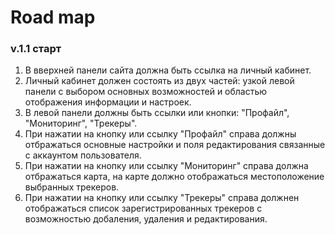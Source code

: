 Road map
=====================

### v.1.1 старт

1. В вверхней панели сайта должна быть ссылка на личный кабинет.
2. Личный кабинет должен состоять из двух частей: узкой левой панели с выбором основных возможностей и областью отображения информации и настроек.
3. В левой панели должны быть ссылки или кнопки: "Профайл", "Мониторинг", "Трекеры".
4. При нажатии на кнопку или ссылку "Профайл" справа должны отбражаться основные настройки и поля редактирования связанные с аккаунтом пользователя.
5. При нажатии на кнопку или ссылку "Мониторинг" справа должна отбражаться карта, на карте должно отображаться местоположение выбранных трекеров.
6. При нажатии на кнопку или ссылку "Трекеры" справа должнен отображаться список зарегистрированных трекеров с возможностью добаления, удаления и редактирования.
